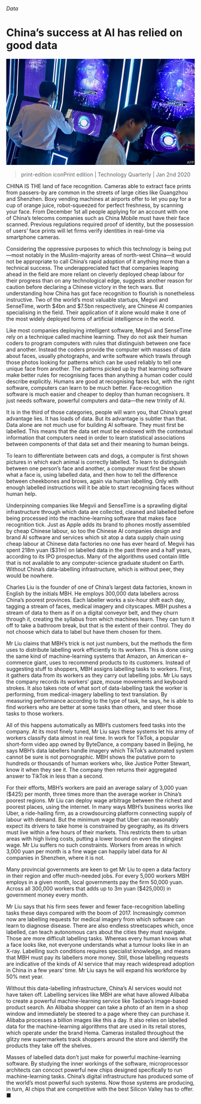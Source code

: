 ###### Data

# China’s success at AI has relied on good data 

![image](images/20200104_TQP513.jpg) 

> print-edition iconPrint edition | Technology Quarterly | Jan 2nd 2020 

CHINA IS THE land of face recognition. Cameras able to extract face prints from passers-by are common in the streets of large cities like Guangzhou and Shenzhen. Boxy vending machines at airports offer to let you pay for a cup of orange juice, robot-squeezed for perfect freshness, by scanning your face. From December 1st all people applying for an account with one of China’s telecoms companies such as China Mobile must have their face scanned. Previous regulations required proof of identity, but the possession of users’ face prints will let firms verify identities in real-time via smartphone cameras. 

Considering the oppressive purposes to which this technology is being put—most notably in the Muslim-majority areas of north-west China—it would not be appropriate to call China’s rapid adoption of it anything more than a technical success. The underappreciated fact that companies leaping ahead in the field are more reliant on cleverly deployed cheap labour for their progress than on any technological edge, suggests another reason for caution before declaring a Chinese victory in the tech wars. But understanding how China has got face recognition to flourish is nonetheless instructive. Two of the world’s most valuable startups, Megvii and SenseTime, worth $4bn and $7.5bn respectively, are Chinese AI companies specialising in the field. Their application of it alone would make it one of the most widely deployed forms of artificial intelligence in the world. 

Like most companies deploying intelligent software, Megvii and SenseTime rely on a technique called machine learning. They do not ask their human coders to program computers with rules that distinguish between one face and another. Instead the coders provide the computer with masses of data about faces, usually photographs, and write software which trawls through those photos looking for patterns which can be used reliably to tell one unique face from another. The patterns picked up by that learning software make better rules for recognising faces than anything a human coder could describe explicitly. Humans are good at recognising faces but, with the right software, computers can learn to be much better. Face-recognition software is much easier and cheaper to deploy than human recognisers. It just needs software, powerful computers and data—the new trinity of AI. 

It is in the third of those categories, people will warn you, that China’s great advantage lies. It has loads of data. But its advantage is subtler than that. Data alone are not much use for building AI software. They must first be labelled. This means that the data set must be endowed with the contextual information that computers need in order to learn statistical associations between components of that data set and their meaning to human beings. 

To learn to differentiate between cats and dogs, a computer is first shown pictures in which each animal is correctly labelled. To learn to distinguish between one person’s face and another, a computer must first be shown what a face is, using labelled data, and then how to tell the difference between cheekbones and brows, again via human labelling. Only with enough labelled instructions will it be able to start recognising faces without human help. 

Underpinning companies like Megvii and SenseTime is a sprawling digital infrastructure through which data are collected, cleaned and labelled before being processed into the machine-learning software that makes face recognition tick. Just as Apple adds its brand to phones mostly assembled by cheap Chinese labour, so too the Chinese AI companies design and brand AI software and services which sit atop a data supply chain using cheap labour at Chinese data factories no one has ever heard of. Megvii has spent 218m yuan ($31m) on labelled data in the past three and a half years, according to its IPO prospectus. Many of the algorithms used contain little that is not available to any computer-science graduate student on Earth. Without China’s data-labelling infrastructure, which is without peer, they would be nowhere. 

Charles Liu is the founder of one of China’s largest data factories, known in English by the initials MBH. He employs 300,000 data labellers across China’s poorest provinces. Each labeller works a six-hour shift each day, tagging a stream of faces, medical imagery and cityscapes. MBH pushes a stream of data to them as if on a digital conveyor belt, and they churn through it, creating the syllabus from which machines learn. They can turn it off to take a bathroom break, but that is the extent of their control. They do not choose which data to label but have them chosen for them. 

Mr Liu claims that MBH’s trick is not just numbers, but the methods the firm uses to distribute labelling work efficiently to its workers. This is done using the same kind of machine-learning systems that Amazon, an American e-commerce giant, uses to recommend products to its customers. Instead of suggesting stuff to shoppers, MBH assigns labelling tasks to workers. First, it gathers data from its workers as they carry out labelling jobs. Mr Liu says the company records its workers’ gaze, mouse movements and keyboard strokes. It also takes note of what sort of data-labelling task the worker is performing, from medical-imagery labelling to text translation. By measuring performance according to the type of task, he says, he is able to find workers who are better at some tasks than others, and steer those tasks to those workers. 

All of this happens automatically as MBH’s customers feed tasks into the company. At its most finely tuned, Mr Liu says these systems let his army of workers classify data almost in real time. In work for TikTok, a popular short-form video app owned by ByteDance, a company based in Beijing, he says MBH’s data labellers handle imagery which TikTok’s automated system cannot be sure is not pornographic. MBH shows the putative porn to hundreds or thousands of human workers who, like Justice Potter Stewart, know it when they see it. The company then returns their aggregated answer to TikTok in less than a second. 

For their efforts, MBH’s workers are paid an average salary of 3,000 yuan ($425) per month, three times more than the average worker in China’s poorest regions. Mr Liu can deploy wage arbitrage between the richest and poorest places, using the internet. In many ways MBH’s business works like Uber, a ride-hailing firm, as a crowdsourcing platform connecting supply of labour with demand. But the minimum wage that Uber can reasonably expect its drivers to take home is constrained by geography, as its drivers must live within a few hours of their markets. This restricts them to urban areas with high living costs, putting a lower bound on even the stingiest wage. Mr Liu suffers no such constraints. Workers from areas in which 3,000 yuan per month is a fine wage can happily label data for AI companies in Shenzhen, where it is not. 

Many provincial governments are keen to get Mr Liu to open a data factory in their region and offer much-needed jobs. For every 5,000 workers MBH employs in a given month, local governments pay the firm 50,000 yuan. Across all 300,000 workers that adds up to 3m yuan ($425,000) in government money every month. 

Mr Liu says that his firm sees fewer and fewer face-recognition labelling tasks these days compared with the boom of 2017. Increasingly common now are labelling requests for medical imagery from which software can learn to diagnose disease. There are also endless streetscapes which, once labelled, can teach autonomous cars about the cities they must navigate. Those are more difficult labelling tasks. Whereas every human knows what a face looks like, not everyone understands what a tumour looks like in an X-ray. Labelling such conditions requires specialist knowledge, and means that MBH must pay its labellers more money. Still, those labelling requests are indicative of the kinds of AI service that may reach widespread adoption in China in a few years’ time. Mr Liu says he will expand his workforce by 50% next year. 

Without this data-labelling infrastructure, China’s AI services would not have taken off. Labelling services like MBH are what have allowed Alibaba to create a powerful machine-learning service like Taobao’s image-based product search. An Alibaba shopper can take a photo of an item in a shop window and immediately be steered to a page where they can purchase it. Alibaba processes a billion images like this a day. It also relies on labelled data for the machine-learning algorithms that are used in its retail stores, which operate under the brand Hema. Cameras installed throughout the glitzy new supermarkets track shoppers around the store and identify the products they take off the shelves. 

Masses of labelled data don’t just make for powerful machine-learning software. By studying the inner workings of the software, microprocessor architects can concoct powerful new chips designed specifically to run machine-learning tasks. China’s digital infrastructure has produced some of the world’s most powerful such systems. Now those systems are producing, in turn, AI chips that are competitive with the best Silicon Valley has to offer. ■ 

